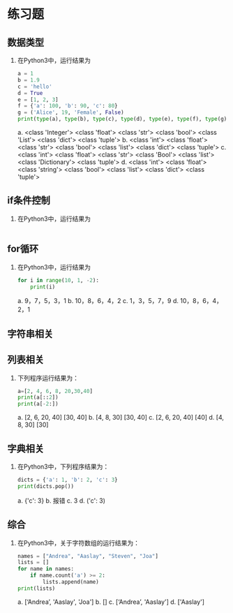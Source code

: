 # 练习题

## 数据类型

1. 在Python3中，运行结果为
    ```python
    a = 1
    b = 1.9
    c = 'hello'
    d = True
    e = [1, 2, 3]
    f = {'a': 100, 'b': 90, 'c': 80}
    g = ('Alice', 19, 'Female', False)
    print(type(a), type(b), type(c), type(d), type(e), type(f), type(g))
    ```

    a. <class 'Integer'> <class 'float'> <class 'str'> <class 'bool'> <class 'List'> <class 'dict'> <class 'tuple'>
    b. <class 'int'> <class 'float'> <class 'str'> <class 'bool'> <class 'list'> <class 'dict'> <class 'tuple'>
    c. <class 'int'> <class 'float'> <class 'str'> <class 'Bool'> <class 'list'> <class 'Dictionary'> <class 'tuple'>
    d. <class 'int'> <class 'float'> <class 'string'> <class 'bool'> <class 'list'> <class 'dict'> <class 'tuple'>


## if条件控制

1. 在Python3中，运行结果为
    ```python
    
    ```


## for循环

1. 在Python3中，运行结果为
    ```python
    for i in range(10, 1, -2):
        print(i)
    ```
    a. 9，7，5，3，1
    b. 10，8，6，4，2
    c. 1，3，5，7，9
    d. 10，8，6，4，2，1

## 字符串相关

## 列表相关


1. 下列程序运行结果为：

    ```python
    a=[2, 4, 6, 8, 20,30,40]
    print(a[::2])
    print(a[-2:])
    ```
    a. [2, 6, 20, 40] [30, 40]
    b. [4, 8, 30] [30, 40]
    c. [2, 6, 20, 40] [40]
    d. [4, 8, 30] [30]

## 字典相关

1. 在Python3中，下列程序结果为：
    ```python
    dicts = {'a': 1, 'b': 2, 'c': 3}
    print(dicts.pop())
    ```
    a. {'c': 3}
    b. 报错
    c. 3
    d. ('c': 3)


## 综合

1. 在Python3中，关于字符数组的运行结果为：
    ```python
    names = ["Andrea", "Aaslay", "Steven", "Joa"]
    lists = []
    for name in names:
        if name.count('a') >= 2:
            lists.append(name)
    print(lists)
    ```

    a. [‘Andrea’, 'Aaslay', 'Joa']
    b. []
    c. [‘Andrea’, 'Aaslay']
    d. ['Aaslay']